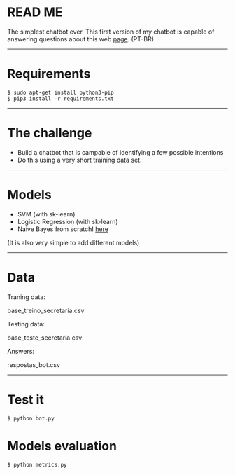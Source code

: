 # READ ME

The simplest chatbot ever.
This first version of my chatbot is capable of answering questions about this web [page](http://pos.fflch.usp.br/).
(PT-BR)

---
# Requirements

```
$ sudo apt-get install python3-pip
$ pip3 install -r requirements.txt
```

---
# The challenge

- Build a chatbot that is campable of identifying a few possible intentions
- Do this using a very short training data set.

---
# Models

- SVM (with sk-learn)
- Logistic Regression (with sk-learn)
- Naive Bayes from scratch! [here](https://github.com/beatrizalbiero/chatbot/blob/master/NB.py)

(It is also very simple to add different models)

---
# Data

Traning data:

base_treino_secretaria.csv

Testing data:

base_teste_secretaria.csv

Answers:

respostas_bot.csv

---
# Test it

```
$ python bot.py
```

# Models evaluation

```
$ python metrics.py
```
